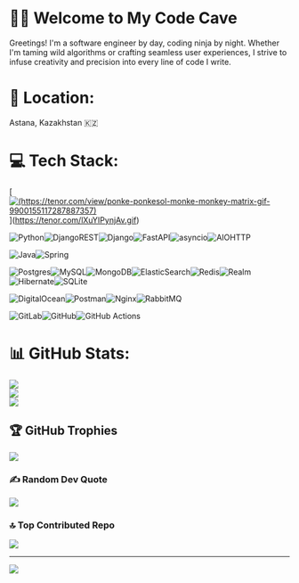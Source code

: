 # 👨‍💻 Welcome to My Code Cave

Greetings! I'm a software engineer by day, coding ninja by night. Whether I'm taming wild algorithms or crafting seamless user experiences, I strive to infuse creativity and precision into every line of code I write.

# 📍 Location:

Astana, Kazakhstan 🇰🇿

# 💻 Tech Stack:

[[![(https://tenor.com/view/ponke-ponkesol-monke-monkey-matrix-gif-9900155117287887357)](https://tenor.com/lXuYIPynjAv.gif)](https://user-images.githubusercontent.com/74038190/212257472-08e52665-c503-4bd9-aa20-f5a4dae769b5.gif)](https://tenor.com/lXuYIPynjAv.gif)

![Python](https://img.shields.io/badge/python-3670A0?style=for-the-badge&logo=python&logoColor=ffdd54)![DjangoREST](https://img.shields.io/badge/DJANGO-REST-ff1709?style=for-the-badge&logo=django&logoColor=white&color=ff1709&labelColor=gray)![Django](https://img.shields.io/badge/django-%23092E20.svg?style=for-the-badge&logo=django&logoColor=white)![FastAPI](https://img.shields.io/badge/FastAPI-005571?style=for-the-badge&logo=fastapi)![asyncio](https://img.shields.io/badge/asyncio-%232C5bb4.svg?style=for-the-badge&logo=python&logoColor=white)![AIOHTTP](https://img.shields.io/badge/iohttp-%232C5bb4.svg?style=for-the-badge&logo=aiohttp&logoColor=white)

![Java](https://img.shields.io/badge/java-%23ED8B00.svg?style=for-the-badge&logo=openjdk&logoColor=white)![Spring](https://img.shields.io/badge/spring-%236DB33F.svg?style=for-the-badge&logo=spring&logoColor=white)

![Postgres](https://img.shields.io/badge/postgres-%23316192.svg?style=for-the-badge&logo=postgresql&logoColor=white)![MySQL](https://img.shields.io/badge/mysql-4479A1.svg?style=for-the-badge&logo=mysql&logoColor=white)![MongoDB](https://img.shields.io/badge/MongoDB-%234ea94b.svg?style=for-the-badge&logo=mongodb&logoColor=white)![ElasticSearch](https://img.shields.io/badge/-ElasticSearch-005571?style=for-the-badge&logo=elasticsearch)![Redis](https://img.shields.io/badge/redis-%23DD0031.svg?style=for-the-badge&logo=redis&logoColor=white)![Realm](https://img.shields.io/badge/Realm-39477F?style=for-the-badge&logo=realm&logoColor=white)![Hibernate](https://img.shields.io/badge/Hibernate-59666C?style=for-the-badge&logo=Hibernate&logoColor=white)![SQLite](https://img.shields.io/badge/sqlite-%2307405e.svg?style=for-the-badge&logo=sqlite&logoColor=white)

![DigitalOcean](https://img.shields.io/badge/DigitalOcean-%230167ff.svg?style=for-the-badge&logo=digitalOcean&logoColor=white)![Postman](https://img.shields.io/badge/Postman-FF6C37?style=for-the-badge&logo=postman&logoColor=white)![Nginx](https://img.shields.io/badge/nginx-%23009639.svg?style=for-the-badge&logo=nginx&logoColor=white)![RabbitMQ](https://img.shields.io/badge/RabbitMQ-%23FF6600.svg?style=for-the-badge&logo=rabbitmq&logoColor=white)

![GitLab](https://img.shields.io/badge/gitlab-%23181717.svg?style=for-the-badge&logo=gitlab&logoColor=white)![GitHub](https://img.shields.io/badge/github-%23121011.svg?style=for-the-badge&logo=github&logoColor=white)![GitHub Actions](https://img.shields.io/badge/github%20actions-%232671E5.svg?style=for-the-badge&logo=githubactions&logoColor=white)

# 📊 GitHub Stats:

![](https://github-readme-stats.vercel.app/api?username=oianshek&theme=dark&hide_border=false&include_all_commits=false&count_private=false)<br/>
![](https://github-readme-streak-stats.herokuapp.com/?user=oianshek&theme=dark&hide_border=false)<br/>
![](https://github-readme-stats.vercel.app/api/top-langs/?username=oianshek&theme=dark&hide_border=false&include_all_commits=false&count_private=false&layout=compact)

## 🏆 GitHub Trophies

![](https://github-profile-trophy.vercel.app/?username=oianshek&theme=gruvbox&no-frame=false&no-bg=false&margin-w=4)

### ✍️ Random Dev Quote

![](https://quotes-github-readme.vercel.app/api?type=horizontal&theme=tokyonight)

### 🔝 Top Contributed Repo

![](https://github-contributor-stats.vercel.app/api?username=oianshek&limit=5&theme=tokyonight&combine_all_yearly_contributions=true)

---

[![](https://visitcount.itsvg.in/api?id=oianshek&icon=0&color=2)](https://visitcount.itsvg.in)
